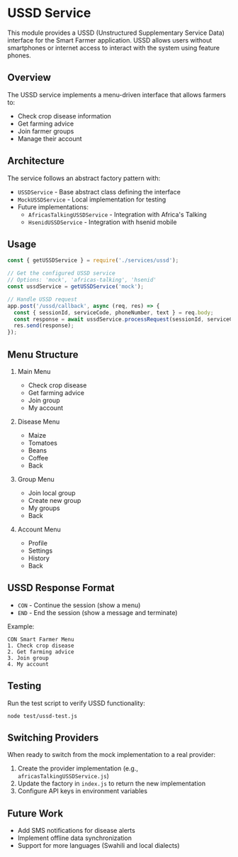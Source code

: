 # USSD Service

This module provides a USSD (Unstructured Supplementary Service Data) interface for the Smart Farmer application. USSD allows users without smartphones or internet access to interact with the system using feature phones.

## Overview

The USSD service implements a menu-driven interface that allows farmers to:
- Check crop disease information
- Get farming advice
- Join farmer groups
- Manage their account

## Architecture

The service follows an abstract factory pattern with:
- `USSDService` - Base abstract class defining the interface
- `MockUSSDService` - Local implementation for testing
- Future implementations:
  - `AfricasTalkingUSSDService` - Integration with Africa's Talking
  - `HsenidUSSDService` - Integration with hsenid mobile

## Usage

```javascript
const { getUSSDService } = require('./services/ussd');

// Get the configured USSD service
// Options: 'mock', 'africas-talking', 'hsenid'
const ussdService = getUSSDService('mock');

// Handle USSD request
app.post('/ussd/callback', async (req, res) => {
  const { sessionId, serviceCode, phoneNumber, text } = req.body;
  const response = await ussdService.processRequest(sessionId, serviceCode, phoneNumber, text);
  res.send(response);
});
```

## Menu Structure

1. Main Menu
   - Check crop disease
   - Get farming advice
   - Join group
   - My account

2. Disease Menu
   - Maize
   - Tomatoes
   - Beans
   - Coffee
   - Back

3. Group Menu
   - Join local group
   - Create new group
   - My groups
   - Back

4. Account Menu
   - Profile
   - Settings
   - History
   - Back

## USSD Response Format

- `CON` - Continue the session (show a menu)
- `END` - End the session (show a message and terminate)

Example:
```
CON Smart Farmer Menu
1. Check crop disease
2. Get farming advice
3. Join group
4. My account
```

## Testing

Run the test script to verify USSD functionality:

```
node test/ussd-test.js
```

## Switching Providers

When ready to switch from the mock implementation to a real provider:

1. Create the provider implementation (e.g., `africasTalkingUSSDService.js`)
2. Update the factory in `index.js` to return the new implementation
3. Configure API keys in environment variables

## Future Work

- Add SMS notifications for disease alerts
- Implement offline data synchronization
- Support for more languages (Swahili and local dialects)
